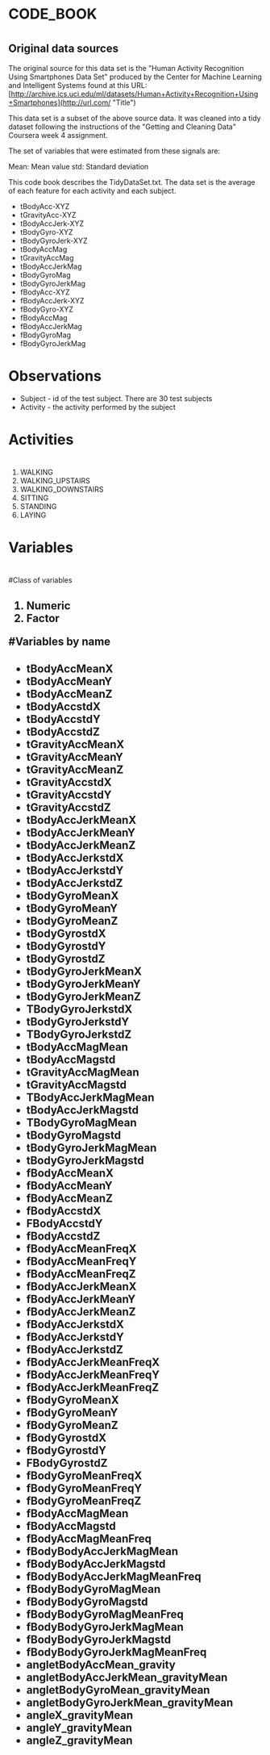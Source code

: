 # CODE_BOOK <h1>



## Original data sources      


The original source for this data set is the "Human Activity Recognition Using Smartphones Data Set" produced by the Center for Machine Learning and Intelligent Systems found at this URL: 
[http://archive.ics.uci.edu/ml/datasets/Human+Activity+Recognition+Using+Smartphones](http://url.com/ "Title")

This data set is a subset of the above source data. It was cleaned into a tidy dataset following the instructions of the "Getting and Cleaning Data" Coursera week 4 assignment.

The set of variables that were estimated from these signals are:

Mean: Mean value
std: Standard deviation

This code book describes the TidyDataSet.txt. 
The data set is the average of each feature for each activity and each subject.


* tBodyAcc-XYZ
* tGravityAcc-XYZ
* tBodyAccJerk-XYZ
* tBodyGyro-XYZ
* tBodyGyroJerk-XYZ
* tBodyAccMag
* tGravityAccMag
* tBodyAccJerkMag
* tBodyGyroMag
* tBodyGyroJerkMag
* fBodyAcc-XYZ
* fBodyAccJerk-XYZ
* fBodyGyro-XYZ
* fBodyAccMag
* fBodyAccJerkMag
* fBodyGyroMag
* fBodyGyroJerkMag  


# Observations 

* Subject - id of the test subject. There are 30 test subjects
* Activity - the activity performed by the subject


 
# Activities<h1>    
1. WALKING
2. WALKING_UPSTAIRS
3. WALKING_DOWNSTAIRS
4. SITTING
5. STANDING
6. LAYING

# Variables<h1>  
    

#Class of variables<h2>    

1.  Numeric
2.  Factor

#Variables by name<h2>   


* tBodyAccMeanX
* tBodyAccMeanY
* tBodyAccMeanZ
* tBodyAccstdX
* tBodyAccstdY
* tBodyAccstdZ
* tGravityAccMeanX
* tGravityAccMeanY
* tGravityAccMeanZ
* tGravityAccstdX
* tGravityAccstdY
* tGravityAccstdZ
* tBodyAccJerkMeanX
* tBodyAccJerkMeanY
* tBodyAccJerkMeanZ
* tBodyAccJerkstdX
* tBodyAccJerkstdY
* tBodyAccJerkstdZ
* tBodyGyroMeanX
* tBodyGyroMeanY
* tBodyGyroMeanZ
* tBodyGyrostdX
* tBodyGyrostdY
* tBodyGyrostdZ
* tBodyGyroJerkMeanX
* tBodyGyroJerkMeanY
* tBodyGyroJerkMeanZ
* TBodyGyroJerkstdX
* tBodyGyroJerkstdY
* TBodyGyroJerkstdZ
* tBodyAccMagMean
* tBodyAccMagstd
* tGravityAccMagMean
* tGravityAccMagstd
* TBodyAccJerkMagMean
* tBodyAccJerkMagstd
* TBodyGyroMagMean
* tBodyGyroMagstd
* tBodyGyroJerkMagMean
* tBodyGyroJerkMagstd
* fBodyAccMeanX
* fBodyAccMeanY
* fBodyAccMeanZ
* fBodyAccstdX
 * FBodyAccstdY
* fBodyAccstdZ
* fBodyAccMeanFreqX
* fBodyAccMeanFreqY
* fBodyAccMeanFreqZ
* fBodyAccJerkMeanX
* fBodyAccJerkMeanY
* fBodyAccJerkMeanZ
* fBodyAccJerkstdX
* fBodyAccJerkstdY
* fBodyAccJerkstdZ
* fBodyAccJerkMeanFreqX
* fBodyAccJerkMeanFreqY
* fBodyAccJerkMeanFreqZ
* fBodyGyroMeanX
* fBodyGyroMeanY
* fBodyGyroMeanZ
* fBodyGyrostdX
* fBodyGyrostdY
* FBodyGyrostdZ
* fBodyGyroMeanFreqX
* fBodyGyroMeanFreqY
* fBodyGyroMeanFreqZ
* fBodyAccMagMean
* fBodyAccMagstd
* fBodyAccMagMeanFreq
 * fBodyBodyAccJerkMagMean
* fBodyBodyAccJerkMagstd
*  fBodyBodyAccJerkMagMeanFreq
* fBodyBodyGyroMagMean
* fBodyBodyGyroMagstd
* fBodyBodyGyroMagMeanFreq
* fBodyBodyGyroJerkMagMean
* fBodyBodyGyroJerkMagstd
* fBodyBodyGyroJerkMagMeanFreq
* angletBodyAccMean_gravity
 * angletBodyAccJerkMean_gravityMean
* angletBodyGyroMean_gravityMean
 * angletBodyGyroJerkMean_gravityMean
* angleX_gravityMean
* angleY_gravityMean
* angleZ_gravityMean


